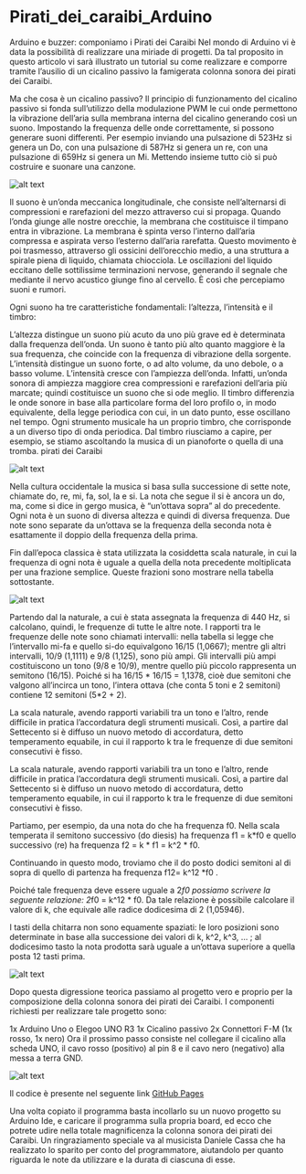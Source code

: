 # Pirati_dei_caraibi_Arduino
Arduino e buzzer: componiamo i Pirati dei Caraibi
Nel mondo di Arduino vi è data la possibilità di realizzare una miriade di progetti. Da tal proposito in questo articolo vi sarà illustrato un tutorial su come realizzare e comporre tramite l’ausilio di un cicalino passivo la famigerata colonna sonora dei pirati dei Caraibi.

Ma che cosa è un cicalino passivo? Il principio di funzionamento del cicalino passivo si fonda sull’utilizzo della modulazione PWM le cui onde permettono la vibrazione dell’aria sulla membrana interna del cicalino generando così un suono. Impostando la frequenza delle onde correttamente, si possono generare suoni differenti. Per esempio inviando una pulsazione di 523Hz si genera un Do, con una pulsazione di 587Hz si genera un re, con una pulsazione di 659Hz si genera un Mi. Mettendo insieme tutto ciò si può costruire e suonare una canzone.

![alt text](https://i0.wp.com/www.moreware.org/wp/wp-content/uploads/2019/11/61uDKJRvrLL._SX466_.jpg?w=466&ssl=1)

Il suono è un’onda meccanica longitudinale, che consiste nell’alternarsi di compressioni e rarefazioni del mezzo attraverso cui si propaga. Quando l’onda giunge alle nostre orecchie, la membrana che costituisce il timpano entra in vibrazione. La membrana è spinta verso l’interno dall’aria compressa e aspirata verso l’esterno dall’aria rarefatta. Questo movimento è poi trasmesso, attraverso gli ossicini dell’orecchio medio, a una struttura a spirale piena di liquido, chiamata chiocciola. Le oscillazioni del liquido eccitano delle sottilissime terminazioni nervose, generando il segnale che mediante il nervo acustico giunge fino al cervello. È così che percepiamo suoni e rumori.

Ogni suono ha tre caratteristiche fondamentali: l’altezza, l’intensità e il timbro:

L’altezza distingue un suono più acuto da uno più grave ed è determinata dalla frequenza dell’onda. Un suono è tanto più alto quanto maggiore è la sua frequenza, che coincide con la frequenza di vibrazione della sorgente.
L’intensità distingue un suono forte, o ad alto volume, da uno debole, o a basso volume. L’intensità cresce con l’ampiezza dell’onda. Infatti, un’onda sonora di ampiezza maggiore crea compressioni e rarefazioni dell’aria più marcate; quindi costituisce un suono che si ode meglio.
Il timbro differenzia le onde sonore in base alla particolare forma del loro profilo o, in modo equivalente, della legge periodica con cui, in un dato punto, esse oscillano nel tempo. Ogni strumento musicale ha un proprio timbro, che corrisponde a un diverso tipo di onda periodica. Dal timbro riusciamo a capire, per esempio, se stiamo ascoltando la musica di un pianoforte o quella di una tromba.
pirati dei Caraibi

![alt text](https://i0.wp.com/www.moreware.org/wp/wp-content/uploads/2019/11/Figure_18_03_01ab.jpg?w=400&ssl=1)

Nella cultura occidentale la musica si basa sulla successione di sette note, chiamate do, re, mi, fa, sol, la e si. La nota che segue il si è ancora un do, ma, come si dice in gergo musica, è “un’ottava sopra” al do precedente. Ogni nota è un suono di diversa altezza e quindi di diversa frequenza. Due note sono separate da un’ottava se la frequenza della seconda nota è esattamente il doppio della frequenza della prima.

Fin dall’epoca classica è stata utilizzata la cosiddetta scala naturale, in cui la frequenza di ogni nota è uguale a quella della nota precedente moltiplicata per una frazione semplice. Queste frazioni sono mostrare nella tabella sottostante.

![alt text](https://i0.wp.com/www.moreware.org/wp/wp-content/uploads/2019/11/cicalino5.jpg?w=593&ssl=1)

Partendo dal la naturale, a cui è stata assegnata la frequenza di 440 Hz, si calcolano, quindi, le frequenze di tutte le altre note. I rapporti tra le frequenze delle note sono chiamati intervalli: nella tabella si legge che l’intervallo mi-fa e quello si-do equivalgono 16/15 (1,0667); mentre gli altri intervalli, 10/9 (1,1111) e 9/8 (1,125), sono più ampi. Gli intervalli più ampi costituiscono un tono (9/8 e 10/9), mentre quello più piccolo rappresenta un semitono (16/15). Poiché si ha 16/15 * 16/15 = 1,1378, cioè due semitoni che valgono all’incirca un tono, l’intera ottava (che conta 5 toni e 2 semitoni) contiene 12 semitoni (5*2 + 2).

La scala naturale, avendo rapporti variabili tra un tono e l’altro, rende difficile in pratica l’accordatura degli strumenti musicali. Così, a partire dal Settecento si è diffuso un nuovo metodo di accordatura, detto temperamento equabile, in cui il rapporto k tra le frequenze di due semitoni consecutivi è fisso.

La scala naturale, avendo rapporti variabili tra un tono e l’altro, rende difficile in pratica l’accordatura degli strumenti musicali. Così, a partire dal Settecento si è diffuso un nuovo metodo di accordatura, detto temperamento equabile, in cui il rapporto k tra le frequenze di due semitoni consecutivi è fisso.

Partiamo, per esempio, da una nota do che ha frequenza f0. Nella scala temperata il semitono successivo (do diesis) ha frequenza f1 = k*f0 e quello successivo (re) ha frequenza f2 = k * f1 = k^2 * f0.

Continuando in questo modo, troviamo che il do posto dodici semitoni al di sopra di quello di partenza ha frequenza f12= k^12 *f0 .

Poiché tale frequenza deve essere uguale a 2*f0 possiamo scrivere la seguente relazione: 2*f0 = k^12 * f0. Da tale relazione è possibile calcolare il valore di k, che equivale alle radice dodicesima di 2 (1,05946).

I tasti della chitarra non sono equamente spaziati: le loro posizioni sono determinate in base alla successione dei valori di k, k^2, k^3, … ; al dodicesimo tasto la nota prodotta sarà uguale a un’ottava superiore a quella posta 12 tasti prima.

![alt text](https://i0.wp.com/www.moreware.org/wp/wp-content/uploads/2019/11/maxresdefault-3.jpg?resize=1024%2C576&ssl=1)

Dopo questa digressione teorica passiamo al progetto vero e proprio per la composizione della colonna sonora dei pirati dei Caraibi. I componenti richiesti per realizzare tale progetto sono:

1x Arduino Uno o Elegoo UNO R3
1x Cicalino passivo
2x Connettori F-M (1x rosso, 1x nero)
Ora il prossimo passo consiste nel collegare il cicalino alla scheda UNO, il cavo rosso (positivo) al pin 8 e il cavo nero (negativo) alla messa a terra GND.

![alt text](https://i0.wp.com/www.moreware.org/wp/wp-content/uploads/2019/11/cicalino2.jpg?w=622&ssl=1)

Il codice è presente nel seguente link [GitHub Pages](https://pages.github.com/)

Una volta copiato il programma basta incollarlo su un nuovo progetto su Arduino Ide, e caricare il programma sulla propria board, ed ecco che potrete udire nella totale magnificenza la colonna sonora dei pirati dei Caraibi. Un ringraziamento speciale va al musicista Daniele Cassa che ha realizzato lo sparito per conto del programmatore, aiutandolo per quanto riguarda le note da utilizzare e la durata di ciascuna di esse.
